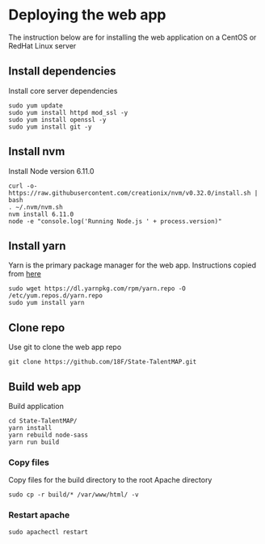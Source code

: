 # Deploying the web app

The instruction below are for installing the web application on a CentOS or RedHat Linux server

## Install dependencies

Install core server dependencies

```
sudo yum update
sudo yum install httpd mod_ssl -y
sudo yum install openssl -y
sudo yum install git -y
```

## Install nvm

Install Node version 6.11.0

```
curl -o- https://raw.githubusercontent.com/creationix/nvm/v0.32.0/install.sh | bash
. ~/.nvm/nvm.sh
nvm install 6.11.0
node -e "console.log('Running Node.js ' + process.version)"
```

## Install yarn

Yarn is the primary package manager for the web app.  Instructions copied from [here](https://yarnpkg.com/lang/en/docs/install/#linux-tab)

```
sudo wget https://dl.yarnpkg.com/rpm/yarn.repo -O /etc/yum.repos.d/yarn.repo
sudo yum install yarn
```

## Clone repo

Use git to clone the web app repo

```
git clone https://github.com/18F/State-TalentMAP.git
```

## Build web app

Build application 

```
cd State-TalentMAP/
yarn install
yarn rebuild node-sass
yarn run build
```

### Copy files

Copy files for the build directory to the root Apache directory

```
sudo cp -r build/* /var/www/html/ -v
```

### Restart apache

```
sudo apachectl restart
```
